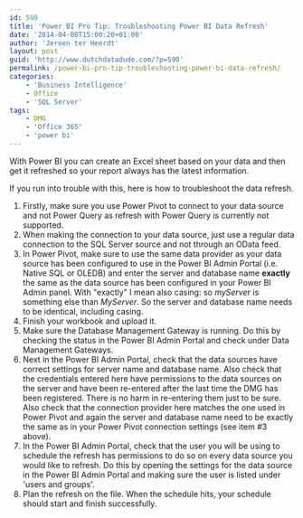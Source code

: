 ```yaml
---
id: 590
title: 'Power BI Pro Tip: Troubleshooting Power BI Data Refresh'
date: '2014-04-08T15:00:20+01:00'
author: 'Jeroen ter Heerdt'
layout: post
guid: 'http://www.dutchdatadude.com/?p=590'
permalink: /power-bi-pro-tip-troubleshooting-power-bi-data-refresh/
categories:
    - 'Business Intelligence'
    - Office
    - 'SQL Server'
tags:
    - DMG
    - 'Office 365'
    - 'power bi'
---
```


With Power BI you can create an Excel sheet based on your data and then get it refreshed so your report always has the latest information.

If you run into trouble with this, here is how to troubleshoot the data refresh.
<ol>
	<li>Firstly, make sure you use Power Pivot to connect to your data source and not Power Query as refresh with Power Query is currently not supported.</li>
	<li>When making the connection to your data source, just use a regular data connection to the SQL Server source and not through an OData feed.</li>
	<li>In Power Pivot, make sure to use the same data provider as your data source has been configured to use in the Power BI Admin Portal (i.e. Native SQL or OLEDB) and enter the server and database name <strong>exactly</strong> the same as the data source has been configured in your Power BI Admin panel. With "exactly" I mean also casing: so <em>myServer</em> is something else than <em>MyServer</em>. So the server and database name needs to be identical, including casing.</li>
	<li>Finish your workbook and upload it.</li>
	<li>Make sure the Database Management Gateway is running. Do this by checking the status in the Power BI Admin Portal and check under Data Management Gateways.</li>
	<li>Next in the Power BI Admin Portal, check that the data sources have correct settings for server name and database name. Also check that the credentials entered here have permissions to the data sources on the server and have been re-entered after the last time the DMG has been registered. There is no harm in re-entering them just to be sure. Also check that the connection provider here matches the one used in Power Pivot and again the server and database name need to be exactly the same as in your Power Pivot connection settings (see item #3 above).</li>
	<li>In the Power BI Admin Portal, check that the user you will be using to schedule the refresh has permissions to do so on every data source you would like to refresh. Do this by opening the settings for the data source in the Power BI Admin Portal and making sure the user is listed under 'users and groups'.</li>
	<li>Plan the refresh on the file. When the schedule hits, your schedule should start and finish successfully.</li>
</ol>
&nbsp;